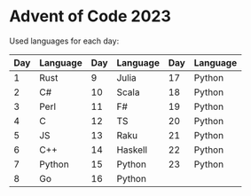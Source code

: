 # Advent of Code 2023

Used languages for each day:

| Day | Language | Day | Language | Day | Language |
|-----|----------|-----|----------|-----| ---------|
|  1  | Rust     |  9  | Julia    | 17  | Python   |
|  2  | C#       | 10  | Scala    | 18  | Python   |
|  3  | Perl     | 11  | F#       | 19  | Python   |
|  4  | C        | 12  | TS       | 20  | Python   |
|  5  | JS       | 13  | Raku     | 21  | Python   |
|  6  | C++      | 14  | Haskell  | 22  | Python   |
|  7  | Python   | 15  | Python   | 23  | Python   |
|  8  | Go       | 16  | Python   |
